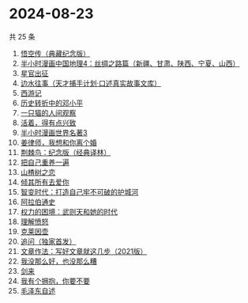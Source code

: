 # 2024-08-23

共 25 条

<!-- BEGIN WEREAD -->
<!-- 最后更新时间 2024-08-23 02:01:07 +0800 -->
1. [悟空传（典藏纪念版）](https://weread.qq.com/web/bookDetail/e4d322205d19e7e4d8b740c)
1. [半小时漫画中国地理4：丝绸之路篇（新疆、甘肃、陕西、宁夏、山西）](https://weread.qq.com/web/bookDetail/a6532d40813ab921eg010bde)
1. [星官出征](https://weread.qq.com/web/bookDetail/93332730813ab8696g012956)
1. [边水往事（天才捕手计划·口述真实故事文库）](https://weread.qq.com/web/bookDetail/064326a0813ab779ag018bda)
1. [西游记](https://weread.qq.com/web/bookDetail/64032210721070a5640294f)
1. [历史转折中的邓小平](https://weread.qq.com/web/bookDetail/34c32ff0813ab91cdg019b06)
1. [一只猫的人间观察](https://weread.qq.com/web/bookDetail/22e32e90813ab8eacg012920)
1. [活着，得有点兴致](https://weread.qq.com/web/bookDetail/00932d207249dd110095168)
1. [半小时漫画世界名著3](https://weread.qq.com/web/bookDetail/d4a32840813ab777dg011f08)
1. [姜律师，我想和你离个婚](https://weread.qq.com/web/bookDetail/93632960813ab7c1eg013479)
1. [荆棘鸟：纪念版（经典译林）](https://weread.qq.com/web/bookDetail/be2323405e4805be27f7a7e)
1. [把自己重养一遍](https://weread.qq.com/web/bookDetail/c7132470813ab91ebg013e73)
1. [山楂树之恋](https://weread.qq.com/web/bookDetail/069321805b41ec06960d430)
1. [倾其所有去爱你](https://weread.qq.com/web/bookDetail/581328c0813ab91b0g012b29)
1. [智变时代：打造自己牢不可破的护城河](https://weread.qq.com/web/bookDetail/80132e20813ab9202g018ca2)
1. [阿拉伯通史](https://weread.qq.com/web/bookDetail/4ee32960813ab8ee8g012dec)
1. [权力的困境：武则天和她的时代](https://weread.qq.com/web/bookDetail/9a3324a0813ab8c43g011886)
1. [理解愤怒](https://weread.qq.com/web/bookDetail/40e32370813ab7047g013d30)
1. [克莱因壶](https://weread.qq.com/web/bookDetail/31e32cc071cad2bd31e0252)
1. [追问（独家首发）](https://weread.qq.com/web/bookDetail/e7b322705d0e04e7b85e068)
1. [文章作法：写好文章就这几步（2021版）](https://weread.qq.com/web/bookDetail/b9a324007289260ab9ad7cb)
1. [我没那么好，也没那么糟](https://weread.qq.com/web/bookDetail/1f632a80813ab8ed7g017040)
1. [剑来](https://weread.qq.com/web/bookDetail/8e5326b07153adcf8e53d42)
1. [我有个拥抱，你要不要](https://weread.qq.com/web/bookDetail/f4532c70813ab8df3g0130ad)
1. [毛泽东自述](https://weread.qq.com/web/bookDetail/4de325a0813ab7379g0121da)
<!-- END WEREAD -->